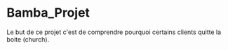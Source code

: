 # Bamba_Projet
Le but de ce projet c'est de comprendre pourquoi certains clients quitte la boite (church). 
